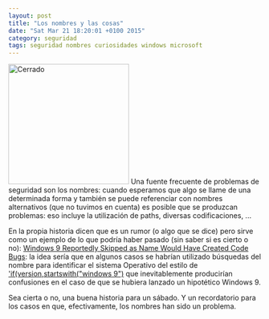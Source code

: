 ```yaml
---
layout: post
title: "Los nombres y las cosas"
date: "Sat Mar 21 18:20:01 +0100 2015"
category: seguridad
tags: seguridad nombres curiosidades windows microsoft
---
```



<a href="https://www.flickr.com/photos/fernand0/6186853984/" title="Letras"><img src="https://farm7.staticflickr.com/6162/6186853984_197165b70f_m.jpg" width="240"  alt="Cerrado"></a> 
Una fuente frecuente de problemas de seguridad son los nombres: cuando esperamos que algo se llame de una determinada forma y también se puede referenciar con nombres alternativos (que no tuvimos en cuenta) es posible que se produzcan problemas: eso incluye la utilización de paths, diversas codificaciones, ...

En la propia historia dicen que es un rumor (o algo que se dice) pero sirve como un ejemplo de lo que podría haber pasado (sin saber si es cierto o no): [Windows 9 Reportedly Skipped as Name Would Have Created Code Bugs](http://www.dailytech.com/Windows+9+Reportedly+Skipped+as+Name+Would+Have+Created+Code+Bugs/article36656.htm): la idea sería que en algunos casos se habrían utilizado búsquedas del nombre para identificar el sistema Operativo del estilo de ['if(version,startswith("windows 9")](https://searchcode.com/?q=if%28version%2Cstartswith%28%22windows+9%22%29) que inevitablemente producirían confusiones en el caso de que se hubiera lanzado un hipotético Windows 9.

Sea cierta o no, una buena historia para un sábado. Y un recordatorio para los casos en que, efectivamente, los nombres han sido un problema.
